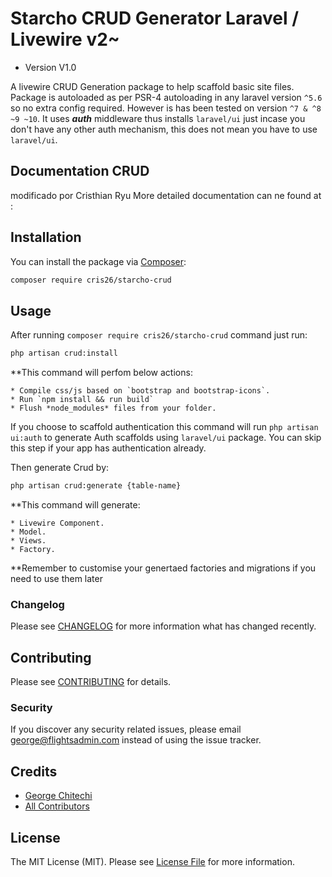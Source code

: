 # Starcho CRUD Generator Laravel / Livewire v2~ 

* Version V1.0

A livewire CRUD Generation package to help scaffold basic site files. Package is autoloaded as per PSR-4 autoloading in any laravel version `^5.6` so no extra config required. However is has been tested on version `^7 & ^8 ~9 ~10`. It uses ***auth*** middleware thus installs `laravel/ui` just incase you don't have any other auth mechanism, this does not mean you have to use `laravel/ui`.

## Documentation CRUD
modificado por Cristhian Ryu
More detailed documentation can ne found at :
## Installation

You can install the package via [Composer](https://getcomposer.org/):

```bash
composer require cris26/starcho-crud
```

## Usage

After running `composer require cris26/starcho-crud` command just run:

```bash
php artisan crud:install
```
**This command will perfom below actions:

    * Compile css/js based on `bootstrap and bootstrap-icons`.
    * Run `npm install && run build`
    * Flush *node_modules* files from your folder.

If you choose to scaffold authentication this command will run `php artisan ui:auth`
to generate Auth scaffolds using `laravel/ui` package. You can skip this step if your app has authentication already.

Then generate Crud by:

```bash
php artisan crud:generate {table-name}
```
**This command will generate:

    * Livewire Component.
    * Model.
    * Views.    
    * Factory.
    
**Remember to customise your genertaed factories and migrations if you need to use them later

### Changelog

Please see [CHANGELOG](CHANGELOG.md) for more information what has changed recently.

## Contributing

Please see [CONTRIBUTING](CONTRIBUTING.md) for details.

### Security

If you discover any security related issues, please email george@flightsadmin.com instead of using the issue tracker.

## Credits

- [George Chitechi](https://github.com/flightsadmin)
- [All Contributors](../../contributors)

## License

The MIT License (MIT). Please see [License File](LICENSE.md) for more information.
